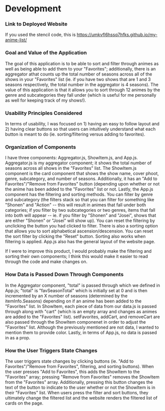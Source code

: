 # Development

### Link to Deployed Website
If you used the stencil code, this is https://umkvfl6hssq7hfks.github.io/my-anime-list/

### Goal and Value of the Application
The goal of this application is to be able to sort and filter through animes as well as being able to add them to your "Favorites"; additionally, there is an aggregator athat counts up the total number of seasons across all of the shows in your "Favorites" list (ie. if you have two shows that are 1 and 3 seasons respectively, the total number in the aggregator is 4 seasons). The value of this application is that it allows you to sort through 12 animes by the genre and subcategories they fall under (which is useful for me personally as well for keeping track of my shows!).

### Usability Principles Considered
In terms of usability, I was focused on 1) having an easy to follow layout and 2) having clear buttons so that users can intuitively understand what each button is meant to do (ie. sorting/filtering versus adding to favorites).

### Organization of Components
I have three components: Aggregator.js, ShowItem.js, and App.js. Aggregator.js is my aggregator component; it shows the total number of seasons across all shows in the "Favorites" list. The ShowItem.js component is the card component that shows the show name, cover phoot, genre, subcategory, and number of seasons. Additionally, it has an "Add to Favorites"/"Remove from Favorites" button (depending upon whether or not the anime has been added to the "Favorites" list or not. Lastly, the App.js component has the filtering and sorting methods. You can filter by genre and subcategory (the filters stack so that you can filter for something like "Shonen" and "Action" -- this will result in animes that fall under both categories; if you filter by two subcategories or two genres, items that fall into both will appear -- ie. if you filter by "Shonen" and "Josei", shows that are either "Shonen" or "Josei" will show up). You can reset the filtering by unclicking the button you had clicked to filter. There is also a sorting option that allows you to sort alphabetical ascension/descension. You can reset the sort filter by clicking the "Reset" button. Sorting also works when filtering is applied. App.js also has the general layout of the website page. 

If I were to improve this product, I would probably make the filtering and sorting their own components; I think this would make it easier to read through the code and make changes on. 

### How Data is Passed Down Through Components
In the Aggregator component, "total" is passed through which we defined in App.js; "total" is "favSeasonTotal" which is initially set at 0 and is then incremented by an X number of seasons (determined by the itemInfo.Seasons) depending on if an anime has been added to the "Favorites" list. 
In ShowItem, each piece of data from our data.js is passed through along with "cart" (which is an empty array and changes as animes are added to the "Favorites" list).  setFavorites, addCart, and removeCart are also passed through the ShowItem componenet in order to adjust the "Favorites" list. Although the previously mentioned are not data, I wanted to mention them to provide color.
Lastly, in terms of App.js, no data is passed in as a prop. 

### How the User Triggers State Changes
The user triggers state changes by clicking buttons (ie. "Add to Favorites"/"Remove from Favorites", filtering, and sorting buttons). When the user presses "Add to Favorites", this adds the ShowItem to the "Favorites" array; pressing "Remove from Favorites" removes the ShowItem from the "Favorites" array. Additionally, pressing this button changes the text of the button to indicate to the user whether or not the ShowItem is in their "Favorites" list. When users press the filter and sort buttons, they ultimately change the filtered list and the website renders the filtered list of cards on the page.
